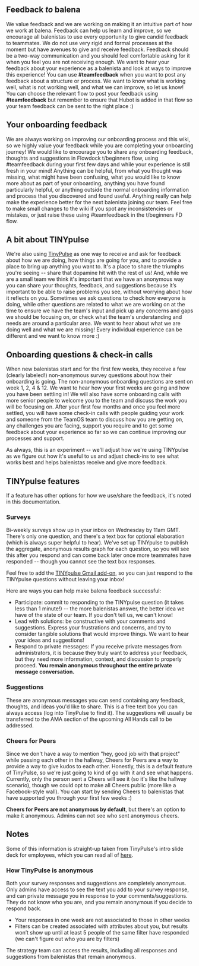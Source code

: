 ## Feedback *to* balena

We value feedback and we are working on making it an intuitive part of how we work at balena. Feedback can help us learn and improve, so we encourage all balenistas to use every opportunity to give candid feedback to teammates. We do not use very rigid and formal processes at the moment but have avenues to give and receive feedback. Feedback should be a two-way communication and you should feel comfortable asking for it when you feel you are not receiving enough. We want to hear your feedback about your experience as a balenista and look at ways to improve this experience! You can use **#teamfeedback** when you want to post any feedback about a structure or process. We want to know what is working well, what is not working well, and what we can improve, so let us know! You can choose the relevant flow to post your feedback using **#teamfeedback** but remember to ensure that Hubot is added in that flow so your team feedback can be sent to the right place :)

## Your onboarding feedback
We are always working on improving our onboarding process and this wiki, so we highly value your feedback while you are completing your onboarding journey! We would like to encourage you to share any onboarding feedback, thoughts and suggestions in Flowdock t/beginners flow, using #teamfeedback during your first few days and while your experience is still fresh in your mind! Anything can be helpful, from what you thought was missing, what might have been confusing, what you would like to know more about as part of your onboarding, anything you have found particularly helpful, or anything outside the normal onboarding information and process that you discovered and found useful. Anything really can help make the experience better for the next balenista joining our team. Feel free to make small changes to the wiki if you spot any inconsistencies or mistakes, or just raise these using #teamfeedback in the t/beginners FD flow. 

## A bit about TINYpulse

We're also using [TinyPulse](https://app.tinypulse.com/) as one way to receive and ask for feedback about how we are doing, how things are going for you, and to provide a place to bring up anything you want to. It's a place to share the triumphs you're seeing -- share that dopamine hit with the rest of us! And, while we are a small team we think it's important that we have an anonymous way you can share your thoughts, feedback, and suggestions because it’s important to be able to raise problems you see, without worrying about how it reflects on you. Sometimes we ask questions to check how everyone is doing, while other questions are related to what we are working on at the time to ensure we have the team's input and pick up any concerns and gaps we should be focusing on, or check what the team's understanding and needs are around a particular area. We want to hear about what we are doing well and what we are missing! Every individual experience can be different and we want to know more :)

## Onboarding questions & check-in calls 

When new balenistas start and for the first few weeks, they receive a few (clearly labeled!) non-anonymous survey questions about how their onboarding is going. The non-anonymous onboarding questions are sent on week 1, 2, 4 & 12. We want to hear how your first weeks are going and how you have been settling in! We will also have some onboarding calls with more senior people to welcome you to the team and discuss the work you will be focusing on. After your first few months and once you feel more settled, you will have some check-in calls with people guiding your work and someone from the TeamOS team to discuss how you are getting on, any challenges you are facing, support you require and to get some feedback about your experience so far so we can continue improving our processes and support. 

As always, this is an experiment -- we'll adjust how we're using TINYpulse as we figure out how it's useful to us and adjust check-ins to see what works best and helps balenistas receive and give more feedback. 

## TINYpulse features

If a feature has other options for how we use/share the feedback, it's noted in this documentation.

### Surveys
Bi-weekly surveys show up in your inbox on Wednesday by 11am GMT. There's only one question, and there's a text box for optional elaboration (which is always super helpful to hear). We've set up TINYpulse to publish the aggregate, anonymous results graph for each question, so you will see this after you respond and can come back later once more teammates have responded -- though you cannot see the text box responses.

Feel free to add the [TINYpulse Gmail add-on](https://www.tinypulse.com/gmail), so you can just respond to the TINYpulse questions without leaving your inbox! 

Here are ways you can help make balena feedback successful:
* Participate: commit to responding to the TINYpulse question (it takes less than 1 minute!) -- the more balenistas answer, the better idea we have of the state of our team. If you don't tell us, we can't know! 
* Lead with solutions: be constructive with your comments and suggestions. Express your frustrations and concerns, and try to consider tangible solutions that would improve things. We want to hear your ideas and suggestions!
* Respond to private messages: If you receive private messages from administrators, it is because they truly want to address your feedback, but they need more information, context, and discussion to properly proceed. **You remain anonymous throughout the entire private message conversation.**

### Suggestions
These are anonymous messages you can send containing any feedback, thoughts, and ideas you'd like to share. This is a free text box you can always access (log into TinyPulse to find it). The suggestions will usually be transferred to the AMA section of the upcoming All Hands call to be addressed. 

### Cheers for Peers
Since we don't have a way to mention "hey, good job with that project" while passing each other in the hallway, Cheers for Peers are a way to provide a way to give kudos to each other. Honestly, this is a default feature of TinyPulse, so we're just going to kind of go with it and see what happens. Currently, only the person sent a Cheers will see it (so it's like the hallway scenario), though we could opt to make all Cheers public (more like a Facebook-style wall). You can start by sending Cheers to balenistas that have supported you through your first few weeks :)

**Cheers for Peers are not anonymous by default**, but there's an option to make it anonymous. Admins can not see who sent anonymous cheers.

## Notes
Some of this information is straight-up taken from TinyPulse's intro slide deck for employees, which you can read all of [here](https://docs.google.com/presentation/d/1mqEpEpfpxTL8HrW4M6wEoJvcU8YLv7auRoqCSoUkt8k/edit#slide=id.p16).

### How TinyPulse is anonymous
Both your survey responses and suggestions are completely anonymous. Only admins have access to see the text you add to your survey response, and can private message you in response to your comments/suggestions. They do not know who you are, and you remain anonymous if you decide to respond back.
* Your responses in one week are not associated to those in other weeks
* Filters can be created associated with attributes about you, but results won’t show up until at least 5 people of the same filter have responded (we can't figure out who you are by filters)

The strategy team can access the results, including all responses and suggestions from balenistas that remain anonymous. 
